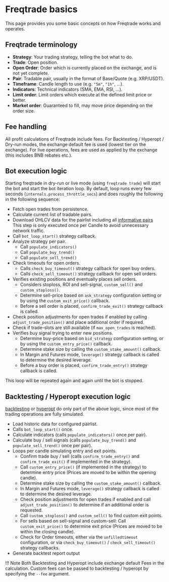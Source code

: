 # Freqtrade basics

This page provides you some basic concepts on how Freqtrade works and operates.

## Freqtrade terminology

* **Strategy**: Your trading strategy, telling the bot what to do.
* **Trade**: Open position.
* **Open Order**: Order which is currently placed on the exchange, and is not yet complete.
* **Pair**: Tradable pair, usually in the format of Base/Quote (e.g. XRP/USDT).
* **Timeframe**: Candle length to use (e.g. `"5m"`, `"1h"`, ...).
* **Indicators**: Technical indicators (SMA, EMA, RSI, ...).
* **Limit order**: Limit orders which execute at the defined limit price or better.
* **Market order**: Guaranteed to fill, may move price depending on the order size.

## Fee handling

All profit calculations of Freqtrade include fees. For Backtesting / Hyperopt / Dry-run modes, the exchange default fee is used (lowest tier on the exchange). For live operations, fees are used as applied by the exchange (this includes BNB rebates etc.).

## Bot execution logic

Starting freqtrade in dry-run or live mode (using `freqtrade trade`) will start the bot and start the bot iteration loop.
By default, loop runs every few seconds (`internals.process_throttle_secs`) and does roughly the following in the following sequence:

* Fetch open trades from persistence.
* Calculate current list of tradable pairs.
* Download OHLCV data for the pairlist including all [informative pairs](strategy-customization.md#get-data-for-non-tradeable-pairs)  
  This step is only executed once per Candle to avoid unnecessary network traffic.
* Call `bot_loop_start()` strategy callback.
* Analyze strategy per pair.
  * Call `populate_indicators()`
  * Call `populate_buy_trend()`
  * Call `populate_sell_trend()`
* Check timeouts for open orders.
  * Calls `check_buy_timeout()` strategy callback for open buy orders.
  * Calls `check_sell_timeout()` strategy callback for open sell orders.
* Verifies existing positions and eventually places sell orders.
  * Considers stoploss, ROI and sell-signal, `custom_sell()` and `custom_stoploss()`.
  * Determine sell-price based on `ask_strategy` configuration setting or by using the `custom_exit_price()` callback.
  * Before a sell order is placed, `confirm_trade_exit()` strategy callback is called.
* Check position adjustments for open trades if enabled by calling `adjust_trade_position()` and place additional order if required.
* Check if trade-slots are still available (if `max_open_trades` is reached).
* Verifies buy signal trying to enter new positions.
  * Determine buy-price based on `bid_strategy` configuration setting, or by using the `custom_entry_price()` callback.
  * Determine stake size by calling the `custom_stake_amount()` callback.
  * In Margin and Futures mode, `leverage()` strategy callback is called to determine the desired leverage.
  * Before a buy order is placed, `confirm_trade_entry()` strategy callback is called.

This loop will be repeated again and again until the bot is stopped.

## Backtesting / Hyperopt execution logic

[backtesting](backtesting.md) or [hyperopt](hyperopt.md) do only part of the above logic, since most of the trading operations are fully simulated.

* Load historic data for configured pairlist.
* Calls `bot_loop_start()` once.
* Calculate indicators (calls `populate_indicators()` once per pair).
* Calculate buy / sell signals (calls `populate_buy_trend()` and `populate_sell_trend()` once per pair).
* Loops per candle simulating entry and exit points.
  * Confirm trade buy / sell (calls `confirm_trade_entry()` and `confirm_trade_exit()` if implemented in the strategy).
  * Call `custom_entry_price()` (if implemented in the strategy) to determine entry price (Prices are moved to be within the opening candle).
  * Determine stake size by calling the `custom_stake_amount()` callback.
  * In Margin and Futures mode, `leverage()` strategy callback is called to determine the desired leverage.
  * Check position adjustments for open trades if enabled and call `adjust_trade_position()` to determine if an additional order is requested.
  * Call `custom_stoploss()` and `custom_sell()` to find custom exit points.
  * For sells based on sell-signal and custom-sell: Call `custom_exit_price()` to determine exit price (Prices are moved to be within the closing candle).
  * Check for Order timeouts, either via the `unfilledtimeout` configuration, or via `check_buy_timeout()` / `check_sell_timeout()` strategy callbacks.
* Generate backtest report output

!!! Note
    Both Backtesting and Hyperopt include exchange default Fees in the calculation. Custom fees can be passed to backtesting / hyperopt by specifying the `--fee` argument.
